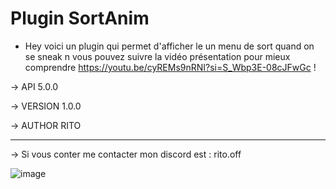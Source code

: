 # Plugin SortAnim
- Hey voici un plugin qui permet d'afficher le un menu de sort quand on se sneak n vous pouvez suivre la vidéo présentation pour mieux comprendre https://youtu.be/cyREMs9nRNI?si=S_Wbp3E-08cJFwGc ! 

-> API 5.0.0

-> VERSION 1.0.0

-> AUTHOR RITO

-----------
-> Si vous conter me contacter mon discord est : rito.off


![image](https://github.com/RitoOFF/SortAnim-PM5/assets/125696277/3b2b031a-b74f-4969-a97a-c2cf9b327835)

